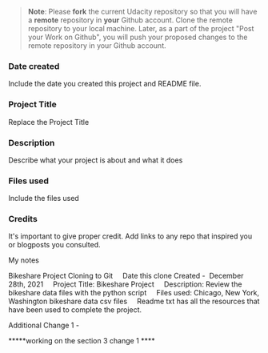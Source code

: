 >**Note**: Please **fork** the current Udacity repository so that you will have a **remote** repository in **your** Github account. Clone the remote repository to your local machine. Later, as a part of the project "Post your Work on Github", you will push your proposed changes to the remote repository in your Github account.

### Date created
Include the date you created this project and README file.

### Project Title
Replace the Project Title

### Description
Describe what your project is about and what it does

### Files used
Include the files used

### Credits
It's important to give proper credit. Add links to any repo that inspired you or blogposts you consulted.


My notes

Bikeshare Project Cloning to Git
    Date this clone Created -  December 28th, 2021
    Project Title: Bikeshare Project
    Description: Review the bikeshare data files with the python script
    Files used: Chicago, New York, Washington bikeshare data csv files
    Readme txt has all the resources that have been used to complete the project.

Additional Change 1 - 

*****working on the section 3 change 1 ****